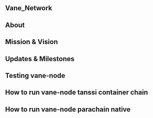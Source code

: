 ## Vane_Network



## About



## Mission & Vision



## Updates & Milestones



## Testing vane-node



## How to run vane-node tanssi container chain



## How to run vane-node parachain native





